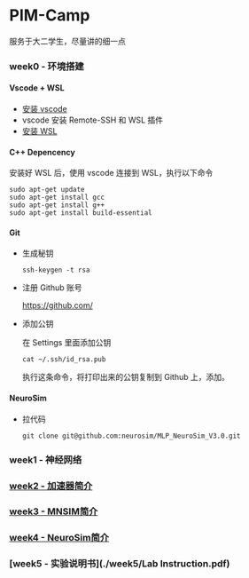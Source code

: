 # PIM-Camp

服务于大二学生，尽量讲的细一点

### week0 - 环境搭建

#### Vscode + WSL

* [安装 vscode](https://code.visualstudio.com/)
* vscode 安装 Remote-SSH 和 WSL 插件
* [安装 WSL](https://zhuanlan.zhihu.com/p/386590591)

#### C++ Depencency

安装好 WSL 后，使用 vscode 连接到 WSL，执行以下命令

```shell
sudo apt-get update
sudo apt-get install gcc
sudo apt-get install g++
sudo apt-get install build-essential
```

#### Git

* 生成秘钥

  ```shell
  ssh-keygen -t rsa
  ```
* 注册 Github 账号

  https://github.com/
* 添加公钥

  在 Settings 里面添加公钥

  ```shell
  cat ~/.ssh/id_rsa.pub
  ```

  执行这条命令，将打印出来的公钥复制到 Github 上，添加。

#### NeuroSim

* 拉代码

  ```shell
  git clone git@github.com:neurosim/MLP_NeuroSim_V3.0.git
  ```

### week1 - 神经网络

### [week2 - 加速器简介](./week2/加速器.md)

### [week3 - MNSIM简介](./week3/mnsim.md)

### [week4 - NeuroSim简介](./week4/Neurosim.pptx)

### [week5 - 实验说明书](./week5/Lab Instruction.pdf)